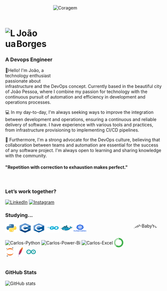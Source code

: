 <img align="right" padding="20px" alt="Coragem" height="250" width="350" border-radios="30" src="https://gifs.eco.br/wp-content/uploads/2022/11/gifs-de-programador-29.gif">

<h1>
   <br> <a href="https://github.com/johnpaulnasc/jonhpaul5">
     <img align="left" alt="Lua" width="36px" src="https://i.pinimg.com/originals/44/a7/10/44a710f29062f87045990c6b30675f54.png"></a>
    <span>João Borges</span>
</h1>
<h3>A Devops Engineer</h3>
<p align="justfy">👋Hello! I'm João, a technology enthusiast passionate about infrastructure and the DevOps concept. Currently based in the beautiful city of João Pessoa, where I combine my passion for technology with the continuous pursuit of automation and efficiency in development and operations processes.
<br>
<p align="justfy">💻 In my day-to-day, I'm always seeking ways to improve the integration between development and operations, ensuring a continuous and reliable delivery of software. I have experience with various tools and practices, from infrastructure provisioning to implementing CI/CD pipelines.
<p align="justfy">🔧 Furthermore, I'm a strong advocate for the DevOps culture, believing that collaboration between teams and automation are essential for the success of any software project. I'm always open to learning and sharing knowledge with the community.
<br>
<h4>"Repetition with correction to exhaustion makes perfect."</h4></p>

<br> <h3>Let’s work together?</h3> 

[![LinkedIn](https://img.shields.io/badge/-johnpaulnasc-000?style=for-the-badge&logo=linkedin&logoColor=62b1d4&color:FFF)](https://www.linkedin.com/in/jo%C3%A3o-borges-1a01aa221/) 
[![Instagram](https://img.shields.io/badge/-johnpaulnasc-000?style=for-the-badge&logo=instagram&logoColor=62b1d4&color:FFF)](https://www.instagram.com/johnpaulnasc/) 

<h3 align="left">Studying...</h3>
<div>
  <img align="center" alt="JP-Python" height="30" width="40" src="https://raw.githubusercontent.com/devicons/devicon/master/icons/python/python-original.svg">
  <img align="center" alt="JP-Cplusplus" height="30" width="40" src="https://github.com/devicons/devicon/blob/master/icons/cplusplus/cplusplus-original.svg">
  <img align="center" alt="JP-C" height="30" width="40" src="https://github.com/devicons/devicon/blob/master/icons/c/c-original.svg">
  <img align="center" alt="JP-Go" height="30" width="40" src="https://github.com/devicons/devicon/blob/master/icons/go/go-original-wordmark.svg">
  <img align="center" alt="JP-Docker" height="30" width="40" src="https://github.com/devicons/devicon/blob/master/icons/docker/docker-original.svg"> 
  <img align="center" alt="JP-Kubernetes" height="30" width="40" src="https://github.com/devicons/devicon/blob/master/icons/kubernetes/kubernetes-plain-wordmark.svg"> 
  <img align="right" alt="JP-BabyYoda" height="100" style="border-radius:50px;" src="https://gifs.eco.br/wp-content/uploads/2022/02/gifs-do-baby-yoda-15.gif">
<br><br>
<img align="center" alt="Carlos-Python" height="30" width="30" src="https://cdn4.iconfinder.com/data/icons/logos-and-brands/512/267_Python_logo-512.png">
<img align="center" alt="Carlos-Power-Bi" height="30" width="30" src="https://www.tekenable.ie/wp-content/uploads/2019/09/PowerBI-Icon-Transparent.png">
<img align="center" alt="Carlos-Excel"   height="30" width="30" src="https://www.kaptiva.ca/wp-content/uploads/2019/06/formation-excel.png">
<img align="center" alt="Carlos-Jupyter" height="30" width="30" src="https://github.com/devicons/devicon/blob/master/icons/anaconda/anaconda-original.svg">
<img align="center" alt="Carlos-Jupyter" height="30" width="30" src="https://github.com/devicons/devicon/blob/master/icons/jupyter/jupyter-original.svg">
<img align="center" alt="Carlos-Jupyter" height="30" width="30" src="https://github.com/devicons/devicon/blob/master/icons/apache/apache-original.svg">
<img align="center" alt="Carlos-Jupyter" height="30" width="30" src="https://github.com/devicons/devicon/blob/master/icons/arduino/arduino-original.svg">
</div>
 <br>

  <h3 align="left">GitHub Stats</h3>

![GitHub stats](https://github-readme-stats-git-masterrstaa-rickstaa.vercel.app/api?username=0pripyat92&hide_title=true&show_icons=true&include_all_commits=false&count_private=true&line_height=25&hide=issues&bg_color=000&title_color=62b1d4&text_color=FFF&border_radius=3&border_color=62b1d4c&icon_color=62b1d4&theme=jolly)







